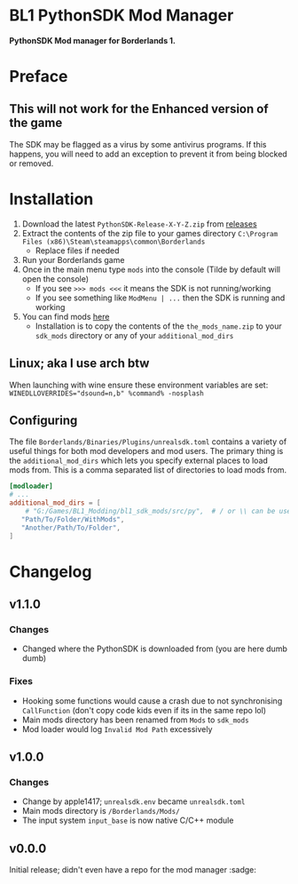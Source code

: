 # BL1 PythonSDK Mod Manager

#### PythonSDK Mod manager for Borderlands 1.

# Preface

## This will not work for the Enhanced version of the game

The SDK may be flagged as a virus by some antivirus programs. If this happens, you will need to 
add an exception to prevent it from being blocked or removed.

# Installation

1. Download the latest `PythonSDK-Release-X-Y-Z.zip` from [releases](https://github.com/Ry0511/willow1-mod-manager/releases)
2. Extract the contents of the zip file to your games directory `C:\Program Files (x86)\Steam\steamapps\common\Borderlands`
   - Replace files if needed
3. Run your Borderlands game
4. Once in the main menu type `mods` into the console (Tilde by default will open the console)
   - If you see `>>> mods <<<` it means the SDK is not running/working
   - If you see something like `ModMenu | ...` then the SDK is running and working
5. You can find mods [here](https://github.com/Ry0511/bl1-sdk-mods)
   - Installation is to copy the contents of the `the_mods_name.zip` to your `sdk_mods` directory or any of your `additional_mod_dirs`

## Linux; aka I use arch btw

When launching with wine ensure these environment variables are set:
`WINEDLLOVERRIDES="dsound=n,b" %command% -nosplash`

## Configuring

The file `Borderlands/Binaries/Plugins/unrealsdk.toml` contains a variety of useful things for both 
mod developers and mod users. The primary thing is the `additional_mod_dirs` which lets you specify 
external places to load mods from. This is a comma separated list of directories to load mods from.

```toml
[modloader]
# ...
additional_mod_dirs = [
    # "G:/Games/BL1_Modding/bl1_sdk_mods/src/py",  # / or \\ can be used \ alone can not.
   "Path/To/Folder/WithMods",
   "Another/Path/To/Folder",
]
```

# Changelog

## v1.1.0

### Changes
- Changed where the PythonSDK is downloaded from (you are here dumb dumb)

### Fixes
- Hooking some functions would cause a crash due to not synchronising `CallFunction` (don't copy code kids even if its in the same repo lol)
- Main mods directory has been renamed from `Mods` to `sdk_mods`
- Mod loader would log `Invalid Mod Path` excessively

## v1.0.0

### Changes
- Change by apple1417; `unrealsdk.env` became `unrealsdk.toml`
- Main mods directory is `/Borderlands/Mods/`
- The input system `input_base` is now native C/C++ module

## v0.0.0

Initial release; didn't even have a repo for the mod manager :sadge:
